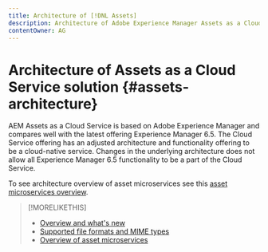 ```yaml
---
title: Architecture of [!DNL Assets]
description: Architecture of Adobe Experience Manager Assets as a Cloud Service
contentOwner: AG
---
```


# Architecture of Assets as a Cloud Service solution {#assets-architecture}

AEM Assets as a Cloud Service is based on Adobe Experience Manager and compares well with the latest offering Experience Manager 6.5. The Cloud Service offering has an adjusted architecture and functionality offering to be a cloud-native service. Changes in the underlying architecture does not allow all Experience Manager 6.5 functionality to be a part of the Cloud Service.

To see architecture overview of asset microservices see this [asset microservices overview](asset-microservices-overview.md#asset-microservices-architecture).

>[!MORELIKETHIS]
>
>* [Overview and what's new](/help/assets/overview.md)
>* [Supported file formats and MIME types](file-format-support.md)
>* [Overview of asset microservices](asset-microservices-overview.md)
